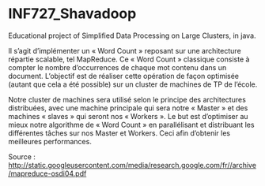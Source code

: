 # INF727_Shavadoop
Educational project of Simplified Data Processing on Large Clusters, in java.

Il s’agit d’implémenter un « Word Count » reposant sur une architecture répartie scalable, tel MapReduce. Ce « Word Count » classique consiste à compter le nombre d’occurrences de chaque mot contenu dans un document. L’objectif est de réaliser cette opération de façon optimisée (autant que cela a été possible) sur un cluster de machines de TP de l’école.

Notre cluster de machines sera utilisé selon le principe des architectures distribuées, avec une machine principale qui sera notre « Master » et des machines « slaves » qui seront nos « Workers ». Le but est d’optimiser au mieux notre algorithme de « Word Count » en parallélisant et distribuant les différentes tâches sur nos Master et Workers. Ceci afin d’obtenir les meilleures performances. 

Source : http://static.googleusercontent.com/media/research.google.com/fr//archive/mapreduce-osdi04.pdf

